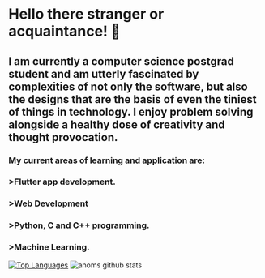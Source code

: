 # Hello there stranger or acquaintance! 👋
## I am currently a computer science postgrad student and am utterly fascinated by complexities of not only the software, but also the designs that are the basis of even the tiniest of  things in technology. I enjoy problem solving alongside a healthy dose of creativity and thought provocation.
### My current areas of learning and application are:
### >Flutter app development.
### >Web Development
### >Python, C and C++ programming.
### >Machine Learning.
[![Top Languages](https://github-readme-stats.vercel.app/api/top-langs/?username=AnomDevgun&theme=synthwave)](https://github.com/AnomDevgun)
![anoms github stats](https://github-readme-stats.vercel.app/api?username=AnomDevgun&theme=synthwave)
<!--
**AnomDevgun/AnomDevgun** is a ✨ _special_ ✨ repository because its `README.md` (this file) appears on your GitHub profile.

Here are some ideas to get you started:

- 🔭 I’m currently working on ...
- 🌱 I’m currently learning ...
- 👯 I’m looking to collaborate on ...
- 🤔 I’m looking for help with ...
- 💬 Ask me about ...
- 📫 How to reach me: ...
- 😄 Pronouns: ...
- ⚡ Fun fact: ...
-->

